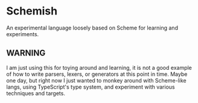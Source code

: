 # Schemish
An experimental language loosely based on Scheme for learning and experiments.

## WARNING
I am just using this for toying around and learning, it is not a good example of how to write parsers, lexers, or generators at this point in time. Maybe one day, but right now I just wanted to monkey around with Scheme-like langs, using TypeScript's type system, and experiment with various techniques and targets.

